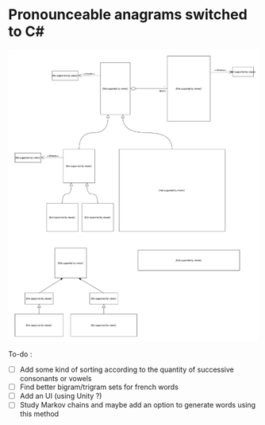 # Pronounceable anagrams switched to C#

![](UML_pronounceable_anagrams.svg)

To-do :
- [ ] Add some kind of sorting according to the quantity of successive consonants or vowels
- [ ] Find better bigram/trigram sets for french words
- [ ] Add an UI (using Unity ?)
- [ ] Study Markov chains and maybe add an option to generate words using this method

